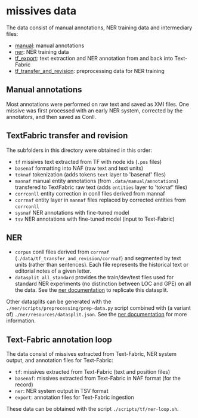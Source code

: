 # missives data

The data consist of manual annotations, NER training data and intermediary files:
* [manual](#manual-annotations): manual annotations
* [ner](#ner): NER training data
* [tf_export](#text-fabric-annotation-loop): text extraction and NER annotation from and back into Text-Fabric
* [tf_transfer_and_revision](#textfabric-transfer-and-revision): preprocessing data for NER training 

## Manual annotations
Most annotations were performed on raw text and saved as XMI files. 
One missive was first processed with an early NER system, corrected by the annotators, and then saved as Conll. 
 
## TextFabric transfer and revision 
The subfolders in this directory were obtained in this order:

* `tf` missives text extracted from TF with node ids (`.pos` files)
* `basenaf` formatting into NAF (raw text and text units)
* `toknaf` tokenization (adds tokens `text` layer to 'basenaf' files)
* `mannaf` manual entity annotations (from `.data/manual/annotations`) transfered to TextFabric raw text (adds `entities` layer to 'toknaf' files)
* `corrconll` entity correction in conll files derived from mannaf 
* `corrnaf` entity layer in `mannaf` files replaced by corrected entities from `corrconll`
* `sysnaf` NER annotations with fine-tuned model
* `tsv` NER annotations with fine-tuned model (input to Text-Fabric)

## NER
* `corpus` conll files derived from `corrnaf` (`./data/tf_transfer_and_revision/corrnaf`) and segmented by text units (rather than sentences). 
Each file represents the historical text or editorial notes of a given letter. 
* `datasplit_all_standard` provides the train/dev/test files used for standard NER experiments (no distinction between LOC and GPE) on all the data.
 See the [ner documentation](../ner/README.md#standard-ner) to replicate this datasplit.
 
Other datasplits can be generated with the `./ner/scripts/preprocessing/prep-data.py` script combined with (a variant of) `./ner/resources/datasplit.json`.
See the [ner documentation](../ner/README.md) for more information.

## Text-Fabric annotation loop
The data consist of missives extracted from Text-Fabric, NER system output, and annotation files for Text-Fabric:
* `tf`: missives extracted from Text-Fabric (text and position files)
* `basenaf`: missives extracted from Text-Fabric in NAF format (for the record)
* `ner`: NER system output in TSV format
* `export`: annotation files for Text-Fabric ingestion

These data can be obtained with the script `./scripts/tf/ner-loop.sh`.

